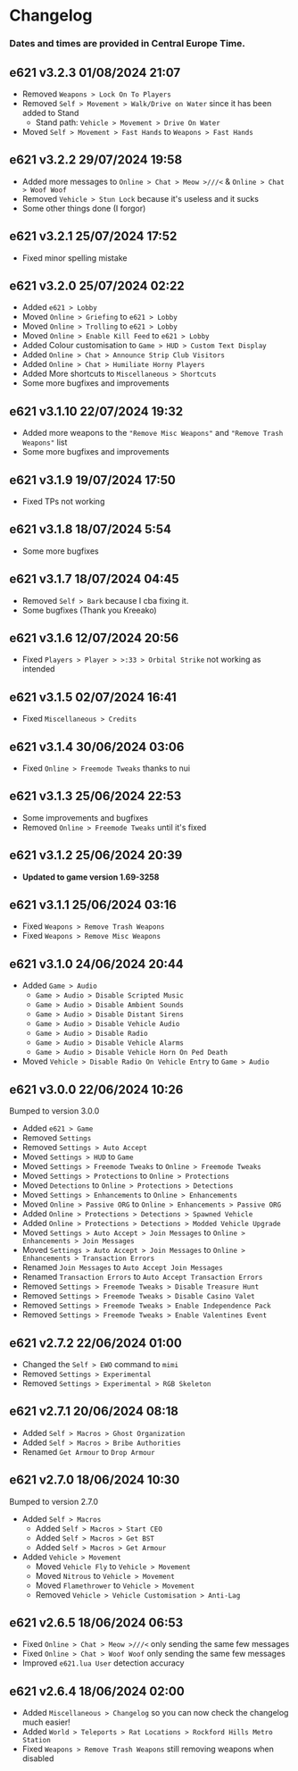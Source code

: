 # Changelog

### Dates and times are provided in Central Europe Time.

## **e621 v3.2.3** 01/08/2024 21:07

- Removed `Weapons > Lock On To Players`
- Removed `Self > Movement > Walk/Drive on Water` since it has been added to Stand
    - Stand path: `Vehicle > Movement > Drive On Water`
- Moved `Self > Movement > Fast Hands` to `Weapons > Fast Hands`

## **e621 v3.2.2** 29/07/2024 19:58

- Added more messages to `Online > Chat > Meow >///<` & `Online > Chat > Woof Woof`
- Removed `Vehicle > Stun Lock` because it's useless and it sucks
- Some other things done (I forgor)

## **e621 v3.2.1** 25/07/2024 17:52

- Fixed minor spelling mistake

## **e621 v3.2.0** 25/07/2024 02:22

- Added `e621 > Lobby`
- Moved `Online > Griefing` to `e621 > Lobby`
- Moved `Online > Trolling` to `e621 > Lobby`
- Moved `Online > Enable Kill Feed` to `e621 > Lobby`
- Added Colour customisation to `Game > HUD > Custom Text Display`
- Added `Online > Chat > Announce Strip Club Visitors`
- Added `Online > Chat > Humiliate Horny Players`
- Added More shortcuts to `Miscellaneous > Shortcuts`
- Some more bugfixes and improvements

## **e621 v3.1.10** 22/07/2024 19:32

- Added more weapons to the `"Remove Misc Weapons"` and `"Remove Trash Weapons"` list
- Some more bugfixes and improvements

## **e621 v3.1.9** 19/07/2024 17:50

- Fixed TPs not working

## **e621 v3.1.8** 18/07/2024 5:54

- Some more bugfixes

## **e621 v3.1.7** 18/07/2024 04:45

- Removed `Self > Bark` because I cba fixing it.
- Some bugfixes (Thank you Kreeako)

## **e621 v3.1.6** 12/07/2024 20:56

- Fixed `Players > Player > >:33 > Orbital Strike` not working as intended

## **e621 v3.1.5** 02/07/2024 16:41

- Fixed `Miscellaneous > Credits`

## **e621 v3.1.4** 30/06/2024 03:06

- Fixed `Online > Freemode Tweaks` thanks to nui

## **e621 v3.1.3** 25/06/2024 22:53

- Some improvements and bugfixes
- Removed `Online > Freemode Tweaks` until it's fixed

## **e621 v3.1.2** 25/06/2024 20:39

- **Updated to game version 1.69-3258**

## **e621 v3.1.1** 25/06/2024 03:16

- Fixed `Weapons > Remove Trash Weapons`
- Fixed `Weapons > Remove Misc Weapons`

## **e621 v3.1.0** 24/06/2024 20:44

- Added `Game > Audio`
    - `Game > Audio > Disable Scripted Music`
    - `Game > Audio > Disable Ambient Sounds`
    - `Game > Audio > Disable Distant Sirens`
    - `Game > Audio > Disable Vehicle Audio`
    - `Game > Audio > Disable Radio`
    - `Game > Audio > Disable Vehicle Alarms`
    - `Game > Audio > Disable Vehicle Horn On Ped Death`
- Moved `Vehicle > Disable Radio On Vehicle Entry` to `Game > Audio`

## **e621 v3.0.0** 22/06/2024 10:26

Bumped to version 3.0.0
- Added `e621 > Game`
- Removed `Settings`
- Removed `Settings > Auto Accept`
- Moved `Settings > HUD` to `Game`
- Moved `Settings > Freemode Tweaks` to `Online > Freemode Tweaks`
- Moved `Settings > Protections` to `Online > Protections`
- Moved `Detections` to `Online > Protections > Detections`
- Moved `Settings > Enhancements` to `Online > Enhancements`
- Moved `Online > Passive ORG` to `Online > Enhancements > Passive ORG`
- Added `Online > Protections > Detections > Spawned Vehicle`
- Added `Online > Protections > Detections > Modded Vehicle Upgrade`
- Moved `Settings > Auto Accept > Join Messages` to `Online > Enhancements > Join Messages` 
- Moved `Settings > Auto Accept > Join Messages` to `Online > Enhancements > Transaction Errors` 
- Renamed `Join Messages` to `Auto Accept Join Messages`
- Renamed `Transaction Errors` to `Auto Accept Transaction Errors`
- Removed `Settings > Freemode Tweaks > Disable Treasure Hunt`
- Removed `Settings > Freemode Tweaks > Disable Casino Valet`
- Removed `Settings > Freemode Tweaks > Enable Independence Pack`
- Removed `Settings > Freemode Tweaks > Enable Valentines Event`

## **e621 v2.7.2** 22/06/2024 01:00

- Changed the `Self > EWO` command to `mimi`
- Removed `Settings > Experimental`
- Removed `Settings > Experimental > RGB Skeleton`

## **e621 v2.7.1** 20/06/2024 08:18

- Added `Self > Macros > Ghost Organization`
- Added `Self > Macros > Bribe Authorities`
- Renamed `Get Armour` to `Drop Armour`

## **e621 v2.7.0** 18/06/2024 10:30

Bumped to version 2.7.0
- Added `Self > Macros`
    - Added `Self > Macros > Start CEO`
    - Added `Self > Macros > Get BST`
    - Added `Self > Macros > Get Armour`
- Added `Vehicle > Movement`
    - Moved `Vehicle Fly` to `Vehicle > Movement`
    - Moved `Nitrous` to `Vehicle > Movement`
    - Moved `Flamethrower` to `Vehicle > Movement`
    - Removed `Vehicle > Vehicle Customisation > Anti-Lag`

## **e621 v2.6.5** 18/06/2024 06:53

- Fixed `Online > Chat > Meow >///<` only sending the same few messages
- Fixed `Online > Chat > Woof Woof` only sending the same few messages
- Improved `e621.lua User` detection accuracy

## **e621 v2.6.4** 18/06/2024 02:00

- Added `Miscellaneous > Changelog` so you can now check the changelog much easier!
- Added `World > Teleports > Rat Locations > Rockford Hills Metro Station`
- Fixed `Weapons > Remove Trash Weapons` still removing weapons when disabled
